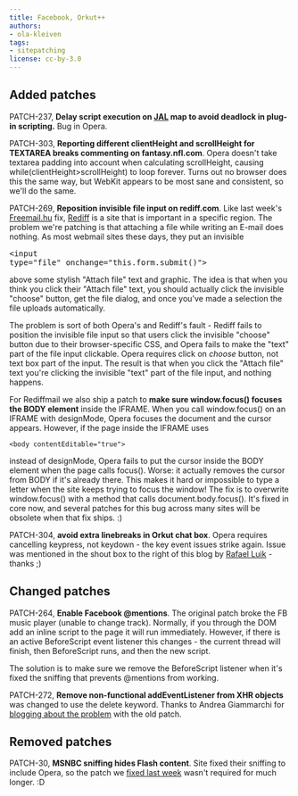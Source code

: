 ```yaml
---
title: Facebook, Orkut++
authors:
- ola-kleiven
tags:
- sitepatching
license: cc-by-3.0
---
```


## Added patches

PATCH-237, <strong>Delay script execution on <a href="http://di.jal.co.jp/jalmap/" target="_blank">JAL</a> map to avoid deadlock in plug-in scripting.</strong> Bug in Opera.

PATCH-303, <strong>Reporting different clientHeight and scrollHeight for TEXTAREA breaks commenting on fantasy.nfl.com</strong>. Opera doesn&#39;t take textarea padding into account when calculating scrollHeight, causing while(clientHeight&gt;scrollHeight) to loop forever. Turns out no browser does this the same way, but WebKit appears to be most sane and consistent, so we&#39;ll do the same.

PATCH-269, <strong>Reposition invisible file input on rediff.com</strong>. Like last week&#39;s <a href="http://www.freemail.hu" target="_blank">Freemail.hu</a> fix, <a href="http://www.rediff.com/" target="_blank">Rediff</a> is a site that is important in a specific region. The problem we&#39;re patching is that attaching a file while writing an E-mail does nothing. As most webmail sites these days, they put an invisible <pre>&lt;input type=&quot;file&quot; onchange=&quot;this.form.submit()&quot;&gt;</pre> above some stylish &quot;Attach file&quot; text and graphic. The idea is that when you think you click their &quot;Attach file&quot; text, you should actually click the invisible &quot;choose&quot; button, get the file dialog, and once you&#39;ve made a selection the file uploads automatically.

The problem is sort of both Opera&#39;s and Rediff&#39;s fault - Rediff fails to position the invisible file input so that users click the invisible &quot;choose&quot; button due to their browser-specific CSS, and Opera fails to make the &quot;text&quot; part of the file input clickable. Opera requires click on <i>choose</i> button, not text box part of the input.  The result is that when you click the &quot;Attach file&quot; text you&#39;re clicking the invisible &quot;text&quot; part of the file input, and nothing happens.

For Rediffmail we also ship a patch to <strong>make sure window.focus() focuses the BODY element</strong> inside the IFRAME. When you call window.focus() on an IFRAME with designMode, Opera focuses the document and the cursor appears. However, if the page inside the IFRAME uses

	<body contentEditable="true">

instead of designMode, Opera fails to put the cursor inside the BODY element when the page calls focus(). Worse: it actually removes the cursor from BODY if it&#39;s already there. This makes it hard or impossible to type a letter when the site keeps trying to focus the window! The fix is to overwrite window.focus() with a method that calls document.body.focus(). It&#39;s fixed in core now, and several patches for this bug across many sites will be obsolete when that fix ships. :)

PATCH-304, <strong>avoid extra linebreaks in Orkut chat box</strong>. Opera requires cancelling keypress, not keydown - the key event issues strike again. Issue was mentioned in the shout box to the right of this blog by <a href="http://my.opera.com/rafaelluik/" target="_blank">Rafael Luik</a> - thanks ;)

## Changed patches



PATCH-264, <strong>Enable Facebook @mentions</strong>. The original patch broke the FB music player (unable to change track). Normally, if you through the DOM add an inline script to the page it will run immediately. However, if there is an active BeforeScript event listener this changes - the current thread will finish, then BeforeScript runs, and then the new script.

The solution is to make sure we remove the BeforeScript listener when it&#39;s fixed the sniffing that prevents @mentions from working.

PATCH-272, <strong>Remove non-functional addEventListener from XHR objects</strong> was changed to use the delete keyword. Thanks to Andrea Giammarchi for <a href="http://webreflection.blogspot.com/2010/09/opera-inevitably-unexpected.html" target="_blank">blogging about the problem</a> with the old patch.

## Removed patches



PATCH-30, <strong>MSNBC sniffing hides Flash content</strong>. Site fixed their sniffing to include Opera, so the patch we <a href="http://my.opera.com/sitepatching/blog/2010/09/22/hungary-here-we-come" target="_blank">fixed last week</a> wasn&#39;t required for much longer. :D

